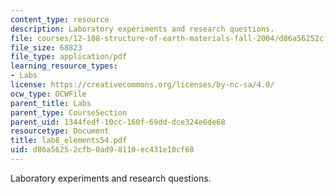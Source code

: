 ```yaml
---
content_type: resource
description: Laboratory experiments and research questions.
file: courses/12-108-structure-of-earth-materials-fall-2004/d86a56252cfb0ad98110ec431e10cf68_lab8_elements54.pdf
file_size: 68823
file_type: application/pdf
learning_resource_types:
- Labs
license: https://creativecommons.org/licenses/by-nc-sa/4.0/
ocw_type: OCWFile
parent_title: Labs
parent_type: CourseSection
parent_uid: 1344fedf-10cc-160f-69dd-dce324e6de68
resourcetype: Document
title: lab8_elements54.pdf
uid: d86a5625-2cfb-0ad9-8110-ec431e10cf68
---
```

Laboratory experiments and research questions.